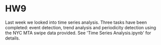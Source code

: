 # HW9
Last week we looked into time series analysis. Three tasks have been completed: event detection, trend analysis and periodicity detection using the NYC MTA swipe data provided. See 'Time Series Analysis.ipynb' for details.